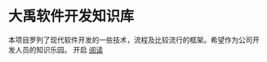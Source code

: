 # 大禹软件开发知识库

本项目罗列了现代软件开发的一些技术，流程及比较流行的框架。希望作为公司开发人员的知识乐园。
开启 [阅读](https://jmaxhu.gitbooks.io/awesomecode/)
